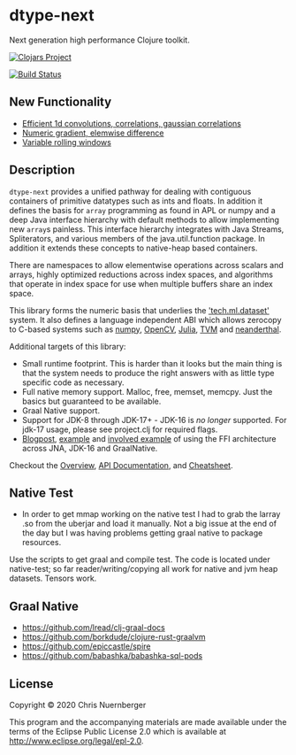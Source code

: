 # dtype-next

Next generation high performance Clojure toolkit.


[![Clojars Project](https://clojars.org/cnuernber/dtype-next/latest-version.svg)](https://clojars.org/cnuernber/dtype-next)

[![Build Status](https://travis-ci.com/cnuernber/dtype-next.svg?branch=master)](https://travis-ci.com/cnuernber/dtype-next)


## New Functionality

 * [Efficient 1d convolutions, correlations, gaussian correlations](https://cnuernber.github.io/dtype-next/tech.v3.datatype.convolve.html)
 * [Numeric gradient, elemwise difference](https://cnuernber.github.io/dtype-next/tech.v3.datatype.gradient.html)
 * [Variable rolling windows](https://cnuernber.github.io/dtype-next/tech.v3.datatype.rolling.html#var-variable-rolling-window-indexes)

## Description

`dtype-next` provides a unified pathway for dealing with contiguous containers of primitive datatypes such as
ints and floats.  In addition it defines the basis for `array` programming as found in APL or numpy and
a deep Java interface hierarchy with default methods to allow implementing new `array`s painless.  This
interface hierarchy integrates with Java Streams, Spliterators, and various members of the java.util.function
package.  In addition it extends these concepts to native-heap based containers.


There are namespaces to allow elementwise operations across scalars and arrays, highly optimized reductions
across index spaces, and algorithms that operate in index space for use when multiple buffers share
an index space.


This library forms the numeric basis that underlies the ['tech.ml.dataset'](https://github.com/techascent/tech.ml.dataset)
system.  It also defines a language independent ABI which allows zerocopy to C-based systems
such as [numpy](https://github.com/clj-python/libpython-clj), [OpenCV](https://github.com/techascent/tech.opencv),
[Julia](https://github.com/cnuernber/libjulia-clj), [TVM](https://github.com/techascent/tvm-clj)
and [neanderthal](https://github.com/uncomplicate/neanderthal).


Additional targets of this library:


*  Small runtime footprint.  This is harder than it looks but the main thing is that
   the system needs to produce the right answers with as little type specific code as
   necessary.
*  Full native memory support.  Malloc, free, memset, memcpy.  Just the basics but
   guaranteed to be available.
*  Graal Native support.
*  Support for JDK-8 through JDK-17+ - JDK-16 is *no longer* supported.  For jdk-17 usage, please see
   project.clj for required flags.
*  [Blogpost](https://techascent.com/blog/next-gen-native.html), [example](examples/clj-ffi) and [involved example](https://github.com/cnuernber/avclj) of using the FFI architecture across JNA, JDK-16 and GraalNative.

Checkout the [Overview](https://cnuernber.github.io/dtype-next/overview.html), [API Documentation](https://cnuernber.github.io/dtype-next/), and
[Cheatsheet](https://cnuernber.github.io/dtype-next/cheatsheet.html).


## Native Test

* In order to get mmap working on the native test I had to grab the larray .so from the
  uberjar and load it manually.  Not a big issue at the end of the day but I was having
  problems getting graal native to package resources.

Use the scripts to get graal and compile test.  The code is located under native-test; so far
reader/writing/copying all work for native and jvm heap datasets.  Tensors work.


## Graal Native

* https://github.com/lread/clj-graal-docs
* https://github.com/borkdude/clojure-rust-graalvm
* https://github.com/epiccastle/spire
* https://github.com/babashka/babashka-sql-pods


## License

Copyright © 2020 Chris Nuernberger

This program and the accompanying materials are made available under the
terms of the Eclipse Public License 2.0 which is available at
http://www.eclipse.org/legal/epl-2.0.
